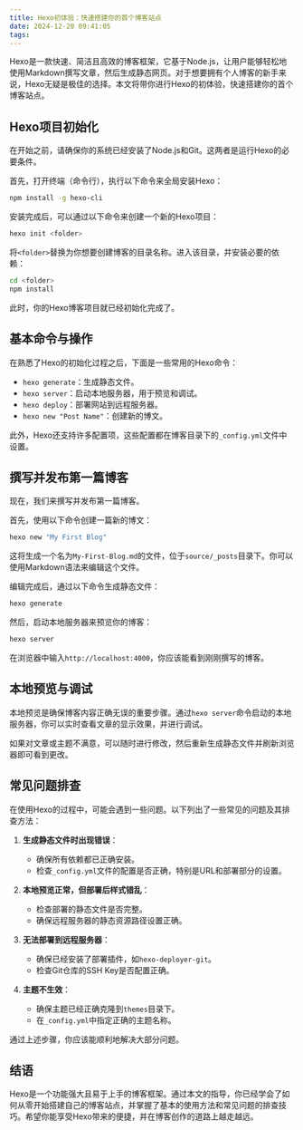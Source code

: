 ```yaml
---
title: Hexo初体验：快速搭建你的首个博客站点
date: 2024-12-20 09:41:05
tags:
---
```


Hexo是一款快速、简洁且高效的博客框架，它基于Node.js，让用户能够轻松地使用Markdown撰写文章，然后生成静态网页。对于想要拥有个人博客的新手来说，Hexo无疑是极佳的选择。本文将带你进行Hexo的初体验，快速搭建你的首个博客站点。

## Hexo项目初始化

在开始之前，请确保你的系统已经安装了Node.js和Git。这两者是运行Hexo的必要条件。

首先，打开终端（命令行），执行以下命令来全局安装Hexo：

```bash
npm install -g hexo-cli
```

安装完成后，可以通过以下命令来创建一个新的Hexo项目：

```bash
hexo init <folder>
```

将`<folder>`替换为你想要创建博客的目录名称。进入该目录，并安装必要的依赖：

```bash
cd <folder>
npm install
```

此时，你的Hexo博客项目就已经初始化完成了。

## 基本命令与操作

在熟悉了Hexo的初始化过程之后，下面是一些常用的Hexo命令：

- `hexo generate`：生成静态文件。
- `hexo server`：启动本地服务器，用于预览和调试。
- `hexo deploy`：部署网站到远程服务器。
- `hexo new "Post Name"`：创建新的博文。

此外，Hexo还支持许多配置项，这些配置都在博客目录下的`_config.yml`文件中设置。

## 撰写并发布第一篇博客

现在，我们来撰写并发布第一篇博客。

首先，使用以下命令创建一篇新的博文：

```bash
hexo new "My First Blog"
```

这将生成一个名为`My-First-Blog.md`的文件，位于`source/_posts`目录下。你可以使用Markdown语法来编辑这个文件。

编辑完成后，通过以下命令生成静态文件：

```bash
hexo generate
```

然后，启动本地服务器来预览你的博客：

```bash
hexo server
```

在浏览器中输入`http://localhost:4000`，你应该能看到刚刚撰写的博客。

## 本地预览与调试

本地预览是确保博客内容正确无误的重要步骤。通过`hexo server`命令启动的本地服务器，你可以实时查看文章的显示效果，并进行调试。

如果对文章或主题不满意，可以随时进行修改，然后重新生成静态文件并刷新浏览器即可看到更改。

## 常见问题排查

在使用Hexo的过程中，可能会遇到一些问题。以下列出了一些常见的问题及其排查方法：

1. **生成静态文件时出现错误**：
   - 确保所有依赖都已正确安装。
   - 检查`_config.yml`文件的配置是否正确，特别是URL和部署部分的设置。

2. **本地预览正常，但部署后样式错乱**：
   - 检查部署的静态文件是否完整。
   - 确保远程服务器的静态资源路径设置正确。

3. **无法部署到远程服务器**：
   - 确保已经安装了部署插件，如`hexo-deployer-git`。
   - 检查Git仓库的SSH Key是否配置正确。

4. **主题不生效**：
   - 确保主题已经正确克隆到`themes`目录下。
   - 在`_config.yml`中指定正确的主题名称。

通过上述步骤，你应该能顺利地解决大部分问题。

## 结语

Hexo是一个功能强大且易于上手的博客框架。通过本文的指导，你已经学会了如何从零开始搭建自己的博客站点，并掌握了基本的使用方法和常见问题的排查技巧。希望你能享受Hexo带来的便捷，并在博客创作的道路上越走越远。

